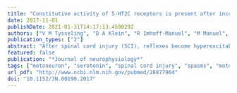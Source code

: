 ```yaml
---
title: "Constitutive activity of 5-HT2C receptors is present after incomplete spinal cord injury but is not modified after chronic SSRI or baclofen treatment."
date: 2017-11-01
publishDate: 2021-01-31T14:17:13.459029Z
authors: ["V M Tysseling", "D A Klein", "R Imhoff-Manuel", "M Manuel", "C J Heckman", "M C Tresch"]
publication_types: ["2"]
abstract: "After spinal cord injury (SCI), reflexes become hyperexcitable, leading to debilitating muscle spasms and compromised motor function. Previous work has described adaptations in spinal systems that might underlie this hyperexcitability, including an increase in constitutively active 5-HT2C receptors in spinal motoneurons. That work, however, examined adaptations following complete transection SCI, whereas SCI in humans is usually anatomically and functionally incomplete. We therefore evaluated whether constitutive activity of 5-HT2C receptors contributes to reflex hyperexcitability in an incomplete compression model of SCI and to spasms in vitro and in vivo. Our results confirm that 5-HT2C receptor constitutive activity contributes to reflex excitability after incomplete SCI. We also evaluated whether constitutive activity could be altered by manipulation of neural activity levels after SCI, testing the hypothesis that it reflects homeostatic processes acting to maintain spinal excitability. We decreased neural activity after SCI by administering baclofen and increased activity by administering the selective serotonin reuptake inhibitor (SSRI) fluoxetine. We found that drug administration produced minimal alterations in in vivo locomotor function or reflex excitability. Similarly, we found that neither baclofen nor fluoxetine altered the contribution of constitutively active 5-HT2C receptors to reflexes after SCI, although the contribution of 5-HT2C receptors to reflex activity was altered after SSRIs. These results confirm the importance of constitutive activity in 5-HT2C receptors to spinal hyperexcitability following SCI in the clinically relevant case of incomplete SCI but suggest that this activity is not driven by homeostatic processes that act to maintain overall levels of spinal excitability.NEW & NOTEWORTHY After spinal cord injury (SCI), most people will develop muscle spasms below their level of injury that can severely impact function. In this work, we examine the adaptations that occur within the spinal cord after SCI that contribute to these motor dysfunctions. We also evaluate one hypothesis about how these adaptations develop, which will potentially lead to intervention strategies to improve functional outcomes in persons with SCI."
featured: false
publication: "*Journal of neurophysiology*"
tags: ["motoneuron", "serotonin", "spinal cord injury", "spasms", "motor recovery"]
url_pdf: "http://www.ncbi.nlm.nih.gov/pubmed/28877964"
doi: "10.1152/JN.00190.2017"
---
```


